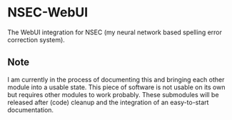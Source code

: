 # NSEC-WebUI

The WebUI integration for NSEC (my neural network based spelling error correction system).

## Note

I am currently in the process of documenting this and bringing each other module into a usable state. 
This piece of software is not usable on its own but requires other modules to work probably.
These submodules will be released after (code) cleanup and the integration of an easy-to-start documentation.
